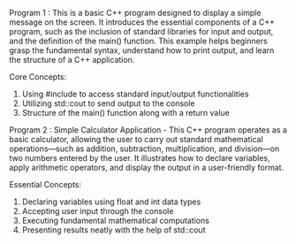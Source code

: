 Program 1 : This is a basic C++ program designed to display a simple message on the screen. It introduces the essential components of a C++ program, such as the inclusion of standard libraries for input and output, and the definition of the main() function. This example helps beginners grasp the fundamental syntax, understand how to print output, and learn the structure of a C++ application.

Core Concepts:
1. Using #include to access standard input/output functionalities
2. Utilizing std::cout to send output to the console
3. Structure of the main() function along with a return value

Program 2 : Simple Calculator Application -
This C++ program operates as a basic calculator, allowing the user to carry out standard mathematical operations—such as addition, subtraction, multiplication, and division—on two numbers entered by the user. It illustrates how to declare variables, apply arithmetic operators, and display the output in a user-friendly format.

Essential Concepts:
1. Declaring variables using float and int data types
2. Accepting user input through the console
3. Executing fundamental mathematical computations
4. Presenting results neatly with the help of std::cout

